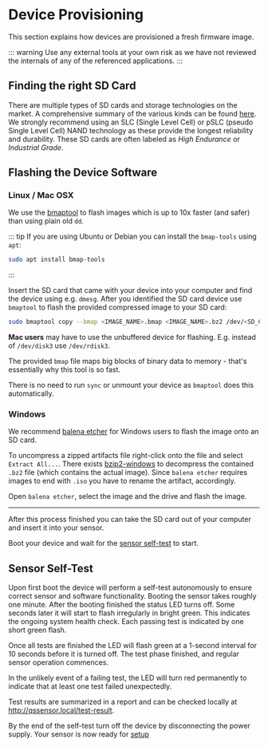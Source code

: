 
# Device Provisioning

This section explains how devices are provisioned a fresh firmware image.

::: warning
Use any external tools at your own risk as we have not reviewed the internals of any of the referenced applications.
:::

## Finding the right SD Card

There are multiple types of SD cards and storage technologies on the market. A comprehensive summary of the various kinds can be found [here](https://www.mydigitaldiscount.com/everything-you-need-to-know-about-slc-mlc-and-tlc-nand-flash.html). We strongly recommend using an SLC (Single Level Cell) or pSLC (pseudo Single Level Cell) NAND technology as these provide the longest reliability and durability. These SD cards are often labeled as *High Endurance* or *Industrial Grade*.

## Flashing the Device Software

### Linux / Mac OSX

We use the [bmaptool](https://github.com/intel/bmap-tools) to flash images which is up to 10x faster (and safer) than using plain old `dd`.

::: tip
If you are using Ubuntu or Debian you can install the `bmap-tools` using `apt`:

```sh
sudo apt install bmap-tools
```

:::

Insert the SD card that came with your device into your computer and find the device using e.g. `dmesg`. After you identified the SD card device use `bmaptool` to flash the provided compressed image to your SD card:

```sh
sudo bmaptool copy --bmap <IMAGE_NAME>.bmap <IMAGE_NAME>.bz2 /dev/<SD_CARD_DEVICE>
```

**Mac users** may have to use the unbuffered device for flashing. E.g. instead of `/dev/disk3` use `/dev/rdisk3`.

The provided `bmap` file maps big blocks of binary data to memory - that's essentially why this tool is so fast.

There is no need to run `sync` or unmount your device as `bmaptool` does this automatically.

### Windows

We recommend [balena etcher](https://www.balena.io/etcher/) for Windows users to flash the image onto an SD card.

To uncompress a zipped artifacts file right-click onto the file and select `Extract All...`. There exists [bzip2-windows](https://github.com/philr/bzip2-windows/releases) to decompress the contained `.bz2` file (which contains the actual image).
Since `balena etcher` requires images to end with `.iso` you have to rename the artifact, accordingly.

Open `balena etcher`, select the image and the drive and flash the image. 

---

After this process finished you can take the SD card out of your computer and insert it into your sensor.

Boot your device and wait for the [sensor self-test](#sensor-self-test) to start.

## Sensor Self-Test

Upon first boot the device will perform a self-test autonomously to ensure correct sensor and software functionality. Booting the sensor takes roughly one minute. After the booting finished the status LED turns off. Some seconds later it will start to flash irregularly in bright green. This indicates the ongoing system health check. Each passing test is indicated by one short green flash.

Once all tests are finished the LED will flash green at a 1-second interval for 10 seconds before it is turned off. The test phase finished, and regular sensor operation commences.

In the unlikely event of a failing test, the LED will turn red permanently to indicate that at least one test failed unexpectedly.

Test results are summarized in a report and can be checked locally at <http://qssensor.local/test-result>.

By the end of the self-test turn off the device by disconnecting the power supply. Your sensor is now ready for [setup](../setup/quickstart.md)
